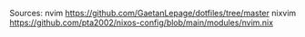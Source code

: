 Sources:
nvim https://github.com/GaetanLepage/dotfiles/tree/master
nixvim https://github.com/pta2002/nixos-config/blob/main/modules/nvim.nix

